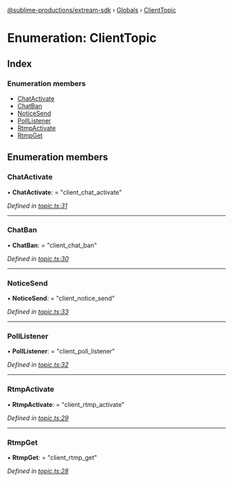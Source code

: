 [@sublime-productions/extream-sdk](../README.md) › [Globals](../globals.md) › [ClientTopic](clienttopic.md)

# Enumeration: ClientTopic

## Index

### Enumeration members

* [ChatActivate](clienttopic.md#chatactivate)
* [ChatBan](clienttopic.md#chatban)
* [NoticeSend](clienttopic.md#noticesend)
* [PollListener](clienttopic.md#polllistener)
* [RtmpActivate](clienttopic.md#rtmpactivate)
* [RtmpGet](clienttopic.md#rtmpget)

## Enumeration members

###  ChatActivate

• **ChatActivate**: = "client_chat_activate"

*Defined in [topic.ts:31](https://github.com/Extream-SaaS/ex-sdk/blob/d73bdfb/src/topic.ts#L31)*

___

###  ChatBan

• **ChatBan**: = "client_chat_ban"

*Defined in [topic.ts:30](https://github.com/Extream-SaaS/ex-sdk/blob/d73bdfb/src/topic.ts#L30)*

___

###  NoticeSend

• **NoticeSend**: = "client_notice_send"

*Defined in [topic.ts:33](https://github.com/Extream-SaaS/ex-sdk/blob/d73bdfb/src/topic.ts#L33)*

___

###  PollListener

• **PollListener**: = "client_poll_listener"

*Defined in [topic.ts:32](https://github.com/Extream-SaaS/ex-sdk/blob/d73bdfb/src/topic.ts#L32)*

___

###  RtmpActivate

• **RtmpActivate**: = "client_rtmp_activate"

*Defined in [topic.ts:29](https://github.com/Extream-SaaS/ex-sdk/blob/d73bdfb/src/topic.ts#L29)*

___

###  RtmpGet

• **RtmpGet**: = "client_rtmp_get"

*Defined in [topic.ts:28](https://github.com/Extream-SaaS/ex-sdk/blob/d73bdfb/src/topic.ts#L28)*
